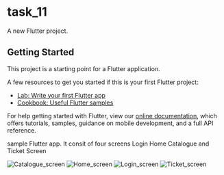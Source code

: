 # task_11

A new Flutter project.

## Getting Started

This project is a starting point for a Flutter application.

A few resources to get you started if this is your first Flutter project:

- [Lab: Write your first Flutter app](https://flutter.dev/docs/get-started/codelab)
- [Cookbook: Useful Flutter samples](https://flutter.dev/docs/cookbook)

For help getting started with Flutter, view our
[online documentation](https://flutter.dev/docs), which offers tutorials,
samples, guidance on mobile development, and a full API reference.

sample Flutter app.
It consit of four screens Login Home Catalogue and Ticket Screen


![Catalogue_screen](https://user-images.githubusercontent.com/76511777/163108239-0d1376e7-5654-4ed2-a552-0aba4172cf5f.jpg)
![Home_screen](https://user-images.githubusercontent.com/76511777/163108249-65ce17d5-6ae1-40d1-a8d1-8d169c29e1cb.jpg)
![Login_screen](https://user-images.githubusercontent.com/76511777/163108253-a01acc43-66bb-4b8e-af9f-d84f1be0092c.jpg)
![Ticket_screen](https://user-images.githubusercontent.com/76511777/163108255-9435c462-8fd1-48ff-981c-3e815e8b3bb3.jpg)
